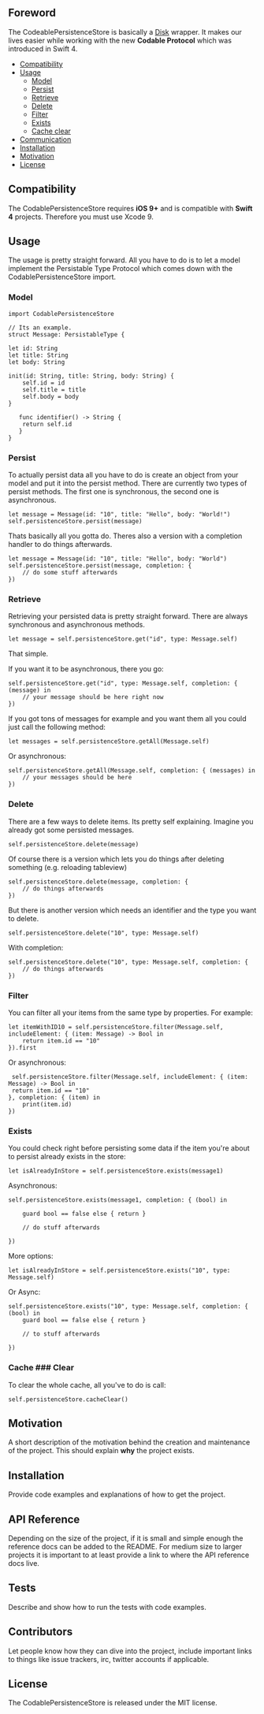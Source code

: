 
## Foreword 
The CodeablePersistenceStore is basically a [Disk](https://github.com/saoudrizwan/Disk) wrapper. It makes our lives easier while working with the new **Codable Protocol** which was introduced in Swift 4.

- [Compatibility](##compatibility)
- [Usage](##usage)
	- [Model](#model)
	- [Persist](#persist)
	- [Retrieve](#retrieve)
	- [Delete](#delete)
	- [Filter](#filter)
	- [Exists](#exists)
	- [Cache clear](#cache)
- [Communication](#communication)
- [Installation](#installation)
- [Motivation](#motivation)
- [License](#license)

## Compatibility

The CodablePersistenceStore requires **iOS 9+** and is compatible with **Swift 4** projects. Therefore you must use Xcode 9.

## Usage

The usage is pretty straight forward. All you have to do is to let a model implement the Persistable Type Protocol which comes down with the CodablePersistenceStore import.

### Model

    import CodablePersistenceStore
    
	// Its an example.
	struct Message: PersistableType {
    
    let id: String
    let title: String
    let body: String
	
	init(id: String, title: String, body: String) {
		self.id = id
		self.title = title
		self.body = body
	}
    
	   func identifier() -> String {
        return self.id
	   }
	}

### Persist

To actually persist data all you have to do is create an object from your model and put it into the persist method. There are currently two types of persist methods. The first one is synchronous, the second one is asynchronous.
	
	let message = Message(id: "10", title: "Hello", body: "World!")
    self.persistenceStore.persist(message)
 
 Thats basically all you gotta do. Theres also a version with a completion handler to do things afterwards.

    let message = Message(id: "10", title: "Hello", body: "World")
    self.persistenceStore.persist(message, completion: { 
		// do some stuff afterwards
	})

### Retrieve
Retrieving your persisted data is pretty straight forward. There are always synchronous and asynchronous methods.

    let message = self.persistenceStore.get("id", type: Message.self)

That simple.

If you want it to be asynchronous, there you go:

    self.persistenceStore.get("id", type: Message.self, completion: { (message) in 
		// your message should be here right now
	})


If you got tons of messages for example and you want them all you could just call the following method:

    let messages = self.persistenceStore.getAll(Message.self)
	
Or asynchronous:

    self.persistenceStore.getAll(Message.self, completion: { (messages) in 
		// your messages should be here
	})
	
### Delete
 There are a few ways to delete items. Its pretty self explaining.
 Imagine you already got some persisted messages.

    self.persistenceStore.delete(message)
   
   Of course there is a version which lets you do things after deleting something (e.g. reloading tableview)

    self.persistenceStore.delete(message, completion: { 
		// do things afterwards
	})

But there is another version which needs an identifier and the type you want to delete.

    self.persistenceStore.delete("10", type: Message.self)
 
 With completion:

    self.persistenceStore.delete("10", type: Message.self, completion: {
		// do things afterwards
	})

### Filter
You can filter all your items from the same type by properties. For example:

    let itemWithID10 = self.persistenceStore.filter(Message.self, includeElement: { (item: Message) -> Bool in
    	return item.id == "10"
    }).first

Or asynchronous:

	 self.persistenceStore.filter(Message.self, includeElement: { (item: Message) -> Bool in
	 return item.id == "10"
	}, completion: { (item) in
		print(item.id)
	})

### Exists
You could check right before persisting some data if the item you're about to persist already exists in the store:

    let isAlreadyInStore = self.persistenceStore.exists(message1)

Asynchronous:

    self.persistenceStore.exists(message1, completion: { (bool) in 
		
		guard bool == false else { return }
		
		// do stuff afterwards
	
	})

More options:

    let isAlreadyInStore = self.persistenceStore.exists("10", type: Message.self)
   
   Or Async: 

    self.persistenceStore.exists("10", type: Message.self, completion: { (bool) in 
		guard bool == false else { return }
		
		// to stuff afterwards
		
	})

### Cache ### Clear

To clear the whole cache, all you've to do is call:

    self.persistenceStore.cacheClear()



## Motivation

A short description of the motivation behind the creation and maintenance of the project. This should explain **why** the project exists.

## Installation

Provide code examples and explanations of how to get the project.

## API Reference

Depending on the size of the project, if it is small and simple enough the reference docs can be added to the README. For medium size to larger projects it is important to at least provide a link to where the API reference docs live.

## Tests

Describe and show how to run the tests with code examples.

## Contributors

Let people know how they can dive into the project, include important links to things like issue trackers, irc, twitter accounts if applicable.

## License

The CodablePersistenceStore is released under the MIT license.
